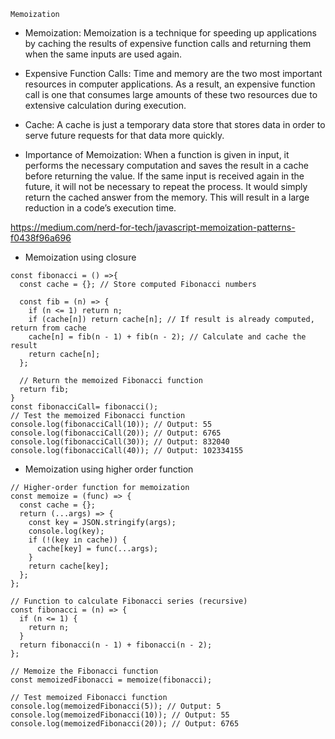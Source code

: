 `Memoization`

- Memoization: Memoization is a technique for speeding up applications by caching the results of expensive function calls and returning them when the same inputs are used again.

- Expensive Function Calls: Time and memory are the two most important resources in computer applications. As a result, an expensive function call is one that consumes large amounts of these two resources due to extensive calculation during execution.
- Cache: A cache is just a temporary data store that stores data in order to serve future requests for that data more quickly.

- Importance of Memoization: When a function is given in input, it performs the necessary computation and saves the result in a cache before returning the value. If the same input is received again in the future, it will not be necessary to repeat the process. It would simply return the cached answer from the memory. This will result in a large reduction in a code’s execution time.

https://medium.com/nerd-for-tech/javascript-memoization-patterns-f0438f96a696

- Memoization using closure

```
const fibonacci = () =>{
  const cache = {}; // Store computed Fibonacci numbers

  const fib = (n) => {
    if (n <= 1) return n;
    if (cache[n]) return cache[n]; // If result is already computed, return from cache
    cache[n] = fib(n - 1) + fib(n - 2); // Calculate and cache the result
    return cache[n];
  };

  // Return the memoized Fibonacci function
  return fib;
}
const fibonacciCall= fibonacci();
// Test the memoized Fibonacci function
console.log(fibonacciCall(10)); // Output: 55
console.log(fibonacciCall(20)); // Output: 6765
console.log(fibonacciCall(30)); // Output: 832040
console.log(fibonacciCall(40)); // Output: 102334155

```

- Memoization using higher order function

```
// Higher-order function for memoization
const memoize = (func) => {
  const cache = {};
  return (...args) => {
    const key = JSON.stringify(args);
    console.log(key);
    if (!(key in cache)) {
      cache[key] = func(...args);
    }
    return cache[key];
  };
};

// Function to calculate Fibonacci series (recursive)
const fibonacci = (n) => {
  if (n <= 1) {
    return n;
  }
  return fibonacci(n - 1) + fibonacci(n - 2);
};

// Memoize the Fibonacci function
const memoizedFibonacci = memoize(fibonacci);

// Test memoized Fibonacci function
console.log(memoizedFibonacci(5)); // Output: 5
console.log(memoizedFibonacci(10)); // Output: 55
console.log(memoizedFibonacci(20)); // Output: 6765


```
